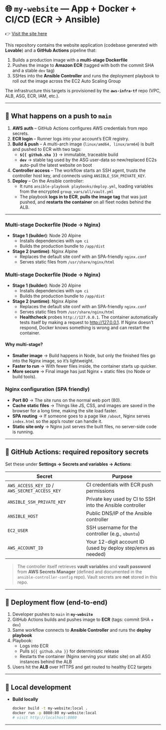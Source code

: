 # 🌐 `my-website` — App + Docker + CI/CD (ECR → Ansible)

👉 [Visit the site here](https://saeeda.me)

This repository contains the website application (codebase generated with **Lovable**) and a **GitHub Actions** pipeline that:

1) Builds a production image with a **multi-stage Dockerfile**  
2) Pushes the image to **Amazon ECR** (tagged with both the commit SHA and a stable `dev` tag)  
3) SSHes into the **Ansible Controller** and runs the deployment playbook to roll out the image across the EC2 Auto Scaling Group

The infrastructure this targets is provisioned by the **`aws-infra-tf`** repo (VPC, ALB, ASG, ECR, IAM, etc.).

---

## 🚀 What happens on a push to `main`

1. **AWS auth** – GitHub Actions configures AWS credentials from repo secrets.  
2. **ECR login** – Runner logs into your account’s ECR registry.  
3. **Build & push** – A multi-arch image (`linux/amd64, linux/arm64`) is built and pushed to ECR with two tags:
   - **`${{ github.sha }}`** → immutable, traceable build
   - **`dev`** → stable tag used by the ASG user-data so new/replaced EC2s auto-pull the latest website on boot
4. **Controller access** – The workflow starts an SSH agent, trusts the controller host key, and connects using `ANSIBLE_SSH_PRIVATE_KEY`.  
5. **Deploy** – On the Ansible controller:
   - It runs `ansible-playbook playbooks/deploy.yml`, loading variables from the encrypted `group_vars/all/vault.yml`
   - The playbook **logs in to ECR**, **pulls the image tag** that was just pushed, and **restarts the container** on all fleet nodes behind the ALB.


---

### Multi-stage Dockerfile (Node → Nginx)
- **Stage 1 (builder)**: Node 20 Alpine
  - Installs dependencies with `npm ci`
  - Builds the production bundle to `/app/dist`
- **Stage 2 (runtime)**: Nginx Alpine
  - Replaces the default site conf with an SPA-friendly `nginx.conf`
  - Serves static files from `/usr/share/nginx/html`
### Multi-stage Dockerfile (Node → Nginx)
- **Stage 1 (builder)**: Node 20 Alpine
  - Installs dependencies with `npm ci`
  - Builds the production bundle to `/app/dist`
- **Stage 2 (runtime)**: Nginx Alpine
  - Replaces the default site conf with an SPA-friendly `nginx.conf`
  - Serves static files from `/usr/share/nginx/html`
  - **Healthcheck** probes `http://127.0.0.1`. The container automatically tests itself by making a request to http://127.0.0.1. If Nginx doesn’t respond, Docker knows something is wrong and can restart the container.

#### Why multi-stage?
- **Smaller image** → Build happens in Node, but only the finished files go into the Nginx image, so it’s lightweight.  
- **Faster to run** → With fewer files inside, the container starts up quicker.  
- **More secure** → Final image has just Nginx + static files (no Node or build tools).  

### Nginx configuration (SPA friendly)
- **Port 80** → The site runs on the normal web port (80).  
- **Cache static files** → Things like JS, CSS, and images are saved in the browser for a long time, making the site load faster.  
- **SPA routing** → If someone goes to a page like `/about`, Nginx serves `index.html` so the app’s router can handle it.  
- **Static site only** → Nginx just serves the built files, no server-side code is running.  

---


## 🔐 GitHub Actions: required repository secrets

Set these under **Settings → Secrets and variables → Actions**:

| Secret | Purpose |
|---|---|
| `AWS_ACCESS_KEY_ID` / `AWS_SECRET_ACCESS_KEY` | CI credentials with ECR push permissions |
| `ANSIBLE_SSH_PRIVATE_KEY` | Private key used by CI to SSH into the Ansible controller |
| `ANSIBLE_HOST` | Public DNS/IP of the Ansible controller |
| `EC2_USER` | SSH username for the controller (e.g., `ubuntu`) |
| `AWS_ACCOUNT_ID` | Your 12-digit account ID (used by deploy step/envs as needed) |

> The controller itself retrieves **vault variables** and **vault password** from **AWS Secrets Manager** (defined and documented in the `ansible-controller-config` repo). Vault secrets are **not** stored in this repo.

---

## 🔄 Deployment flow (end-to-end)

1. Developer pushes to `main` in **`my-website`**  
2. GitHub Actions builds and pushes image to **ECR** (tags: commit SHA + `dev`)  
3. Same workflow connects to **Ansible Controller** and runs the **deploy playbook**  
4. Playbook:
   - Logs into ECR
   - Pulls `${{ github.sha }}` for deterministic release
   - Restarts the container (Nginx serving your static site) on all ASG instances behind the ALB  
5. Users hit the **ALB** over HTTPS and get routed to healthy EC2 targets

---

## 🧪 Local development

- **Build locally**
  ```bash
  docker build -t my-website:local .
  docker run -p 8080:80 my-website:local
  # visit http://localhost:8080

---
